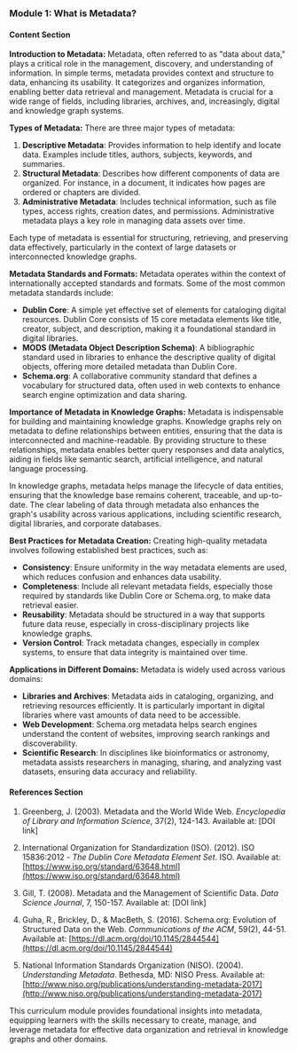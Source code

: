 ### Module 1: What is Metadata?

#### Content Section

**Introduction to Metadata:**
Metadata, often referred to as "data about data," plays a critical role in the management, discovery, and understanding of information. In simple terms, metadata provides context and structure to data, enhancing its usability. It categorizes and organizes information, enabling better data retrieval and management. Metadata is crucial for a wide range of fields, including libraries, archives, and, increasingly, digital and knowledge graph systems.

**Types of Metadata:**
There are three major types of metadata:

1. **Descriptive Metadata**: Provides information to help identify and locate data. Examples include titles, authors, subjects, keywords, and summaries.
2. **Structural Metadata**: Describes how different components of data are organized. For instance, in a document, it indicates how pages are ordered or chapters are divided.
3. **Administrative Metadata**: Includes technical information, such as file types, access rights, creation dates, and permissions. Administrative metadata plays a key role in managing data assets over time.

Each type of metadata is essential for structuring, retrieving, and preserving data effectively, particularly in the context of large datasets or interconnected knowledge graphs.

**Metadata Standards and Formats:**
Metadata operates within the context of internationally accepted standards and formats. Some of the most common metadata standards include:

- **Dublin Core**: A simple yet effective set of elements for cataloging digital resources. Dublin Core consists of 15 core metadata elements like title, creator, subject, and description, making it a foundational standard in digital libraries.
- **MODS (Metadata Object Description Schema)**: A bibliographic standard used in libraries to enhance the descriptive quality of digital objects, offering more detailed metadata than Dublin Core.
- **Schema.org**: A collaborative community standard that defines a vocabulary for structured data, often used in web contexts to enhance search engine optimization and data sharing.

**Importance of Metadata in Knowledge Graphs:**
Metadata is indispensable for building and maintaining knowledge graphs. Knowledge graphs rely on metadata to define relationships between entities, ensuring that the data is interconnected and machine-readable. By providing structure to these relationships, metadata enables better query responses and data analytics, aiding in fields like semantic search, artificial intelligence, and natural language processing.

In knowledge graphs, metadata helps manage the lifecycle of data entities, ensuring that the knowledge base remains coherent, traceable, and up-to-date. The clear labeling of data through metadata also enhances the graph's usability across various applications, including scientific research, digital libraries, and corporate databases.

**Best Practices for Metadata Creation:**
Creating high-quality metadata involves following established best practices, such as:

- **Consistency**: Ensure uniformity in the way metadata elements are used, which reduces confusion and enhances data usability.
- **Completeness**: Include all relevant metadata fields, especially those required by standards like Dublin Core or Schema.org, to make data retrieval easier.
- **Reusability**: Metadata should be structured in a way that supports future data reuse, especially in cross-disciplinary projects like knowledge graphs.
- **Version Control**: Track metadata changes, especially in complex systems, to ensure that data integrity is maintained over time.

**Applications in Different Domains:**
Metadata is widely used across various domains:

- **Libraries and Archives**: Metadata aids in cataloging, organizing, and retrieving resources efficiently. It is particularly important in digital libraries where vast amounts of data need to be accessible.
- **Web Development**: Schema.org metadata helps search engines understand the content of websites, improving search rankings and discoverability.
- **Scientific Research**: In disciplines like bioinformatics or astronomy, metadata assists researchers in managing, sharing, and analyzing vast datasets, ensuring data accuracy and reliability.

#### References Section

1. Greenberg, J. (2003). Metadata and the World Wide Web. *Encyclopedia of Library and Information Science*, 37(2), 124-143. Available at: [DOI link]
   
2. International Organization for Standardization (ISO). (2012). ISO 15836:2012 - *The Dublin Core Metadata Element Set*. ISO. Available at: [https://www.iso.org/standard/63648.html](https://www.iso.org/standard/63648.html)

3. Gill, T. (2008). Metadata and the Management of Scientific Data. *Data Science Journal*, 7, 150-157. Available at: [DOI link]
   
4. Guha, R., Brickley, D., & MacBeth, S. (2016). Schema.org: Evolution of Structured Data on the Web. *Communications of the ACM*, 59(2), 44-51. Available at: [https://dl.acm.org/doi/10.1145/2844544](https://dl.acm.org/doi/10.1145/2844544)

5. National Information Standards Organization (NISO). (2004). *Understanding Metadata*. Bethesda, MD: NISO Press. Available at: [http://www.niso.org/publications/understanding-metadata-2017](http://www.niso.org/publications/understanding-metadata-2017)

This curriculum module provides foundational insights into metadata, equipping learners with the skills necessary to create, manage, and leverage metadata for effective data organization and retrieval in knowledge graphs and other domains.